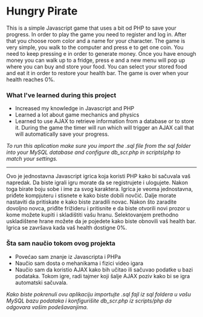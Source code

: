 # Hungry Pirate

This is a simple Javascript game that uses a bit od PHP to save your progress.
In order to play the game you need to register and log in. After that you choose room color and a name for your character. The game is very simple, you walk to the computer and press e to get one coin. You need to keep pressing e in order to generate money. Once you have enough money you can walk up to a fridge, press e and a new menu will pop up where you can buy and store your food. You can select your stored food and eat it in order to restore your health bar. The game is over when your health reaches 0%.

### What I've learned during this project
- Increased my knowledge in Javascript and PHP
- Learned a lot about game mechanics and physics
- Learned to use AJAX to retrieve information from a database or to store it. During the game the timer will run which will trigger an AJAX call that will automatically save your progress.

*To run this aplication make sure you import the .sql file from the sql folder into your MySQL database and configure db_scr.php in scripts\php to match your settings.*


---


Ovo je jednostavna Javascript igrica koja koristi PHP kako bi sačuvala vaš napredak.
Da biste igrali igru morate da se registrujete i ulogujete. Nakon toga birate boju sobe i ime za svog karaktera. Igrica je veoma jednostavna, priđete kompjuteru i stisnete e kako biste dobili novčić. Dalje morate nastaviti da pritiskate e kako biste zaradili novac. Nakon što zaradite dovoljno novca, priđite frižideru i pritisnite e da biste otvorili novi prozor u kome možete kupiti i skladištiti vašu hranu. Selektovanjem prethodno uskladištene hrane možete da je pojedete kako biste obnovili vaš health bar. Igrica se završava kada vaš health dostigne 0%.

### Šta sam naučio tokom ovog projekta
- Povećao sam znanje iz Javascripta i PHPa
- Naučio sam dosta o mehanikama i fizici video igara
- Naučio sam da koristio AJAX kako bih učitao ili sačuvao podatke u bazi podataka. Tokom igre, radi tajmer koji šalje AJAX poziv kako bi se igra automatski sačuvala.

*Kako biste pokrenuli ovu aplikaciju importujte .sql fajl iz sql foldera u vašu MySQL bazu podataka i konfigurišite db_scr.php iz scripts/php da odgovara vašim podešavanjima.*